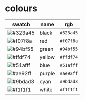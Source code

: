 # colours
| swatch                                                   | name   | rgb       |
| ---------------------------------------------------------|--------|-----------|
| ![#323a45](https://placehold.co/20x60/323a45/323a45.png) | black  | `#323a45` |
| ![#f07f8a](https://placehold.co/20x60/f07f8a/f07f8a.png) | red    | `#f07f8a` |
| ![#94bf55](https://placehold.co/20x60/94bf55/94bf55.png) | green  | `#94bf55` |
| ![#ffdf74](https://placehold.co/20x60/ffdf74/ffdf74.png) | yellow | `#ffdf74` |
| ![#51afff](https://placehold.co/20x60/51afff/51afff.png) | blue   | `#51afff` |
| ![#ae92ff](https://placehold.co/20x60/ae92ff/ae92ff.png) | purple | `#ae92ff` |
| ![#9bdad3](https://placehold.co/20x60/9bdad3/9bdad3.png) | cyan   | `#9bdad3` |
| ![#f1f1f1](https://placehold.co/20x60/f1f1f1/f1f1f1.png) | white  | `#f1f1f1` |
